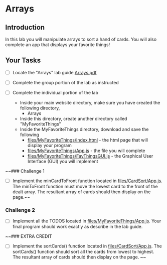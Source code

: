 # Arrays 

## Introduction
In this lab you will manipulate arrays to sort a hand of cards.  You will also complete an app that displays your favorite things!  

## Your Tasks

- [ ] Locate the "Arrays" lab guide [Arrays.pdf](Arrays.pdf)

- [ ] Complete the group portion of the lab as instructed

- [ ] Complete the individual portion of the lab

	* Inside your main website directory, make sure you have created the following directory, 
		- Arrays
	* Inside this directory, create another directory called "MyFavoriteThings"
	* Inside the MyFavoriteThings directory, download and save the following
		- [files/MyFavoriteThings/Index.html](files/MyFavoriteThings/Index.html) - the html page that will display your program
		- [files/MyFavoriteThings/App.js](files/MyFavoriteThings/App.js) - the file you will complete
		- [files/MyFavoriteThings/FavThingsGUI.js](files/MyFavoriteThings/FavThingsGUI.js) - the Graphical User Interface (GUI) you will implement

~~### Challenge 1

- [ ] Implement the minCardToFront function located in [files/CardSort/App.js](files/CardSort/App.js).  The minToFront function must move the lowest card to the front of the dealt array.  The resultant array of cards should then display on the page.~~

### Challenge 2

- [ ] Implement all the TODOS located in [files/MyFavoriteThings/App.js](files/MyFavoriteThings/App.js).  Your final program should work exactly as describe in the lab guide. 

~~### EXTRA CREDIT

- [ ] Implement the sortCards() function located in [files/CardSort/App.js](files/CardSort/App.js).  The sortCards() function should sort all the cards from lowest to highest.  The resultant array of cards should then display on the page. ~~

















